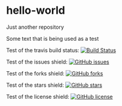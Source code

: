 # hello-world
Just another repository 

Some text that is being used as a test

Test of the travis build status: [![Build Status](https://travis-ci.org/david81982/TEST.svg?branch=master)](https://travis-ci.org/david81982/TEST)

Test of the issues shield: [![GitHub issues](https://img.shields.io/github/issues/david81982/TEST.svg)](https://github.com/david81982/TEST/issues)

Test of the forks shield: [![GitHub forks](https://img.shields.io/github/forks/david81982/TEST.svg)](https://github.com/david81982/TEST/network)

Test of the stars shield: [![GitHub stars](https://img.shields.io/github/stars/david81982/TEST.svg)](https://github.com/david81982/TEST/stargazers)

Test of the license shield: [![GitHub license](https://img.shields.io/github/license/david81982/TEST.svg)](https://github.com/david81982/TEST)

